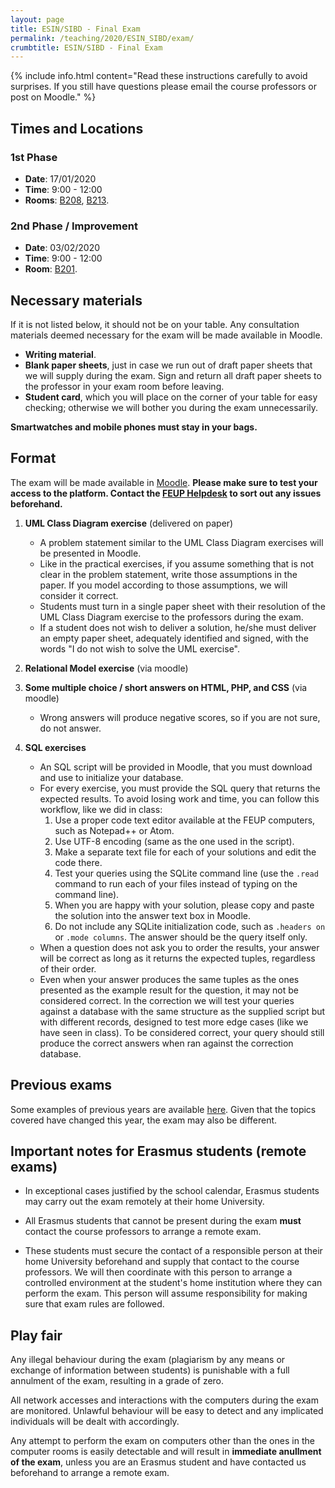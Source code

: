 ```yaml
---
layout: page
title: ESIN/SIBD - Final Exam
permalink: /teaching/2020/ESIN_SIBD/exam/
crumbtitle: ESIN/SIBD - Final Exam
---
```



{% include info.html content="Read these instructions carefully to avoid surprises. If you still have questions please email the course professors or post on Moodle." %}

## Times and Locations

### 1st Phase

- **Date**: 17/01/2020
- **Time**: 9:00 - 12:00
- **Rooms**: [B208](https://sigarra.up.pt/feup/pt/instal_geral.espaco_view?pv_id=73398), [B213](https://sigarra.up.pt/feup/pt/instal_geral.espaco_view?pv_id=73438).

### 2nd Phase / Improvement

- **Date**: 03/02/2020
- **Time**: 9:00 - 12:00
- **Room**: [B201](https://sigarra.up.pt/feup/pt/instal_geral.espaco_view?pv_id=73393).

## Necessary materials

If it is not listed below, it should not be on your table. Any consultation materials deemed necessary for the exam will be made available in Moodle.

- **Writing material**.
- **Blank paper sheets**, just in case we run out of draft paper sheets that we will supply during the exam. Sign and return all draft paper sheets to the professor in your exam room before leaving.
- **Student card**, which you will place on the corner of your table for easy checking; otherwise we will bother you during the exam unnecessarily.

**Smartwatches and mobile phones must stay in your bags.**

## Format

The exam will be made available in [Moodle](https://moodle.up.pt). **Please make sure to test your access to the platform. Contact the [FEUP Helpdesk](mailto:helpdesk@fe.up.pt) to sort out any issues beforehand.** 

1. **UML Class Diagram exercise** (delivered on paper)
	- A problem statement similar to the UML Class Diagram exercises will be presented in Moodle.
	- Like in the practical exercises, if you assume something that is not clear in the problem statement, write those assumptions in the paper. If you model according to those assumptions, we will consider it correct.
	- Students must turn in a single paper sheet with their resolution of the UML Class Diagram exercise to the professors during the exam.
	- If a student does not wish to deliver a solution, he/she must deliver an empty paper sheet, adequately identified and signed, with the words "I do not wish to solve the UML exercise".

2. **Relational Model exercise** (via moodle)
3. **Some multiple choice / short answers on HTML, PHP, and CSS** (via moodle)
	- Wrong answers will produce negative scores, so if you are not sure, do not answer.
4. **SQL exercises**
	- An SQL script will be provided in Moodle, that you must download and use to initialize your database.
	- For every exercise, you must provide the SQL query that returns the expected results. To avoid losing work and time, you can follow this workflow, like we did in class:
		1. Use a proper code text editor available at the FEUP computers, such as Notepad++ or Atom.
		2. Use UTF-8 encoding (same as the one used in the script).
		3. Make a separate text file for each of your solutions and edit the code there.
		4. Test your queries using the SQLite command line (use the `.read` command to run each of your files instead of typing on the command line).
		5. When you are happy with your solution, please copy and paste the solution into the answer text box in Moodle.
		6. Do not include any SQLite initialization code, such as `.headers on` or `.mode columns`. The answer should be the query itself only.
	- When a question does not ask you to order the results, your answer will be correct as long as it returns the expected tuples, regardless of their order.
	- Even when your answer produces the same tuples as the ones presented as the example result for the question, it may not be considered correct. In the correction we will test your queries against a database with the same structure as the supplied script but with different records, designed to test more edge cases (like we have seen in class). To be considered correct, your query should still produce the correct answers when ran against the correction database.

## Previous exams

Some examples of previous years are available [here](https://web.fe.up.pt/~arestivo/page/courses/2018/sibd/exam/). Given that the topics covered have changed this year, the exam may also be different.

## Important notes for Erasmus students (remote exams)

- In exceptional cases justified by the school calendar, Erasmus students may carry out the exam remotely at their home University.

- All Erasmus students that cannot be present during the exam **must** contact the course professors to arrange a remote exam.

- These students must secure the contact of a responsible person at their home University beforehand and supply that contact to the course professors. We will then coordinate with this person to arrange a controlled environment at the student's home institution where they can perform the exam. This person will assume responsibility for making sure that exam rules are followed.

## Play fair

Any illegal behaviour during the exam (plagiarism by any means or exchange of information between students) is punishable with a full annulment of the exam, resulting in a grade of zero.

All network accesses and interactions with the computers during the exam are monitored. Unlawful behaviour will be easy to detect and any implicated individuals will be dealt with accordingly. 

Any attempt to perform the exam on computers other than the ones in the computer rooms is easily detectable and will result in __immediate anullment of the exam__, unless you are an Erasmus student and have contacted us beforehand to arrange a remote exam.
